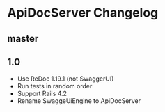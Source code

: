 # ApiDocServer Changelog

## master

## 1.0

- Use ReDoc 1.19.1 (not SwaggerUI)
- Run tests in random order
- Support Rails 4.2
- Rename SwaggeUiEngine to ApiDocServer
